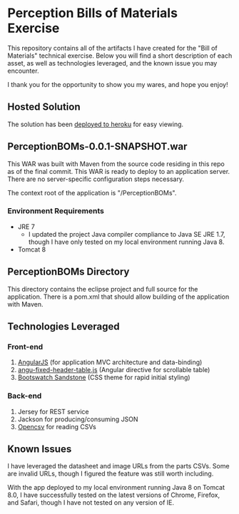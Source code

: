 # Perception Bills of Materials Exercise
This repository contains all of the artifacts I have created for the "Bill of Materials" technical exercise. Below you will find a short description of each asset, as well as technologies leveraged, and the known issue you may encounter.

I thank you for the opportunity to show you my wares, and hope you enjoy!

## Hosted Solution
The solution has been <a href="https://dry-inlet-34561.herokuapp.com/" target="_blank">deployed to heroku</a> for easy viewing.

## PerceptionBOMs-0.0.1-SNAPSHOT.war 

This WAR was built with Maven from the source code residing in this repo as of the final commit. This WAR is ready to deploy to an application server. There are no server-specific configuration steps necessary.

The context root of the application is "/PerceptionBOMs".

### Environment Requirements
* JRE 7
  * I updated the project Java compiler compliance to Java SE JRE 1.7, though I have only tested on my local environment running Java 8.
* Tomcat 8


## PerceptionBOMs Directory
This directory contains the eclipse project and full source for the application. There is a pom.xml that should allow building of the application with Maven.

## Technologies Leveraged

### Front-end
1. <a href="https://angularjs.org/" target="_blank">AngularJS</a> (for application MVC architecture and data-binding)
2. <a href="https://github.com/cornflourblue/angu-fixed-header-table" target="_blank">angu-fixed-header-table.js</a> (Angular directive for scrollable table)
3. <a href="https://bootswatch.com/sandstone/" target="_blank">Bootswatch Sandstone</a> (CSS theme for rapid initial styling)

### Back-end
1. Jersey for REST service
2. Jackson for producing/consuming JSON
3. <a href="http://opencsv.sourceforge.net/" target="_blank">Opencsv</a> for reading CSVs

## Known Issues
I have leveraged the datasheet and image URLs from the parts CSVs. Some are invalid URLs, though I figured the feature was still worth including.

With the app deployed to my local environment running Java 8 on Tomcat 8.0, I have successfully tested on the latest versions of Chrome, Firefox, and Safari, though I have not tested on any version of IE.
